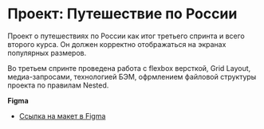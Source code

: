 # Проект: Путешествие по России

Проект о путешествиях по России как итог третьего спринта и всего второго курса. Он должен корректно отображаться на экранах популярных размеров.

Во третьем спринте проведена работа с flexbox версткой, Grid Layout, медиа-запросами, технологией БЭМ, офрмлением файловой структуры проекта по правилам Nested.

**Figma**

* [Ссылка на макет в Figma](https://www.figma.com/file/5S2WSbEFL6awjVWJ0NWL8Q/Sprint-3_-Russia-_-desktop-mobile?node-id=28503%3A0)

